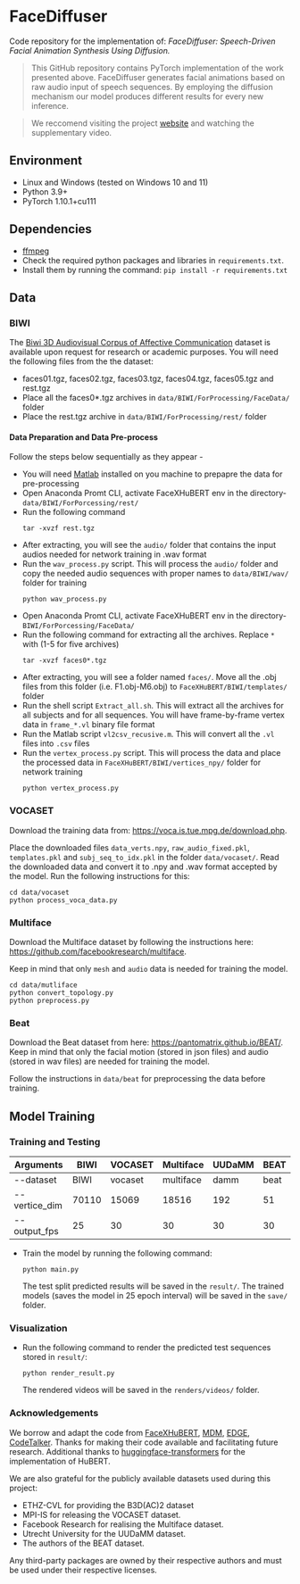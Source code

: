 # FaceDiffuser 
Code repository for the implementation of: *FaceDiffuser: Speech-Driven Facial Animation Synthesis Using Diffusion.*
> 
> This GitHub repository contains PyTorch implementation of the work presented above. 
> FaceDiffuser generates facial animations based on raw audio input of speech sequences. 
> By employing the diffusion mechanism our model produces different results for every new
> inference.

>We reccomend visiting the project [website](https://uuembodiedsocialai.github.io/FaceDiffuser/) and watching the supplementary video.

## Environment

- Linux and Windows (tested on Windows 10 and 11)
- Python 3.9+
- PyTorch 1.10.1+cu111

## Dependencies

- [ffmpeg](https://www.ffmpeg.org/download.html)
- Check the required python packages and libraries in `requirements.txt`.
- Install them by running the command: `pip install -r requirements.txt`

## Data
### BIWI

The [Biwi 3D Audiovisual Corpus of Affective Communication](https://data.vision.ee.ethz.ch/cvl/datasets/b3dac2.en.html) dataset is available upon request for research or academic purposes. You will need the following files from the the dataset: 

- faces01.tgz, faces02.tgz, faces03.tgz, faces04.tgz, faces05.tgz and rest.tgz
- Place all the faces0*.tgz archives in `data/BIWI/ForProcessing/FaceData/` folder
- Place the rest.tgz archive in `data/BIWI/ForProcessing/rest/` folder


#### Data Preparation and Data Pre-process 
Follow the steps below sequentially as they appear - 

- You will need [Matlab](https://mathworks.com/products/matlab.html) installed on you machine to prepapre the data for pre-processing
- Open Anaconda Promt CLI, activate FaceXHuBERT env in the directory- `data/BIWI/ForPorcessing/rest/`
- Run the following command
    ```
    tar -xvzf rest.tgz
    ```
- After extracting, you will see the `audio/` folder that contains the input audios needed for network training in .wav format
- Run the `wav_process.py` script. This will process the `audio/` folder and copy the needed audio sequences with proper names to `data/BIWI/wav/` folder for training
    ```
    python wav_process.py
    ```
- Open Anaconda Promt CLI, activate FaceXHuBERT env in the directory- `BIWI/ForPorcessing/FaceData/`
- Run the following command for extracting all the archives. Replace `*` with (1-5 for five archives)
    ```
    tar -xvzf faces0*.tgz
    ``` 
- After extracting, you will see a folder named `faces/`. Move all the .obj files from this folder  (i.e. F1.obj-M6.obj) to `FaceXHuBERT/BIWI/templates/` folder 
- Run the shell script `Extract_all.sh`. This will extract all the archives for all subjects and for all sequences. You will have frame-by-frame vertex data in `frame_*.vl` binary file format  
- Run the Matlab script `vl2csv_recusive.m`. This will convert all the `.vl` files into `.csv` files
- Run the `vertex_process.py` script. This will process the data and place the processed data in `FaceXHuBERT/BIWI/vertices_npy/` folder for network training
    ```
    python vertex_process.py
    ```

### VOCASET

Download the training data from: https://voca.is.tue.mpg.de/download.php.

Place the downloaded files `data_verts.npy`, `raw_audio_fixed.pkl`, `templates.pkl` and `subj_seq_to_idx.pkl` in the folder `data/vocaset/`.
Read the downloaded data and convert it to .npy and .wav format accepted by the model. Run the following instructions for this:

```commandline
cd data/vocaset
python process_voca_data.py
```

### Multiface

Download the Multiface dataset by following the instructions here: https://github.com/facebookresearch/multiface.

Keep in mind that only `mesh` and `audio` data is needed for training the model.


```commandline
cd data/mutliface
python convert_topology.py
python preprocess.py
```

### Beat

Download the Beat dataset from here: https://pantomatrix.github.io/BEAT/.
Keep in mind that only the facial motion (stored in json files)  and audio (stored in wav files) are needed for training the model.

Follow the instructions in `data/beat` for preprocessing the data before training.


## Model Training 

### Training and Testing

| Arguments     | BIWI  | VOCASET | Multiface | UUDaMM | BEAT |
|---------------|-------|---------|-----------|--------|------|
| --dataset     |  BIWI | vocaset | multiface |  damm  | beat |
| --vertice_dim | 70110 |  15069  |   18516   |   192  |  51  |
| --output_fps  |   25  |    30   |     30    |   30   |  30  |

- Train the model by running the following command:
	```
	python main.py
	```
	The test split predicted results will be saved in the `result/`. The trained models (saves the model in 25 epoch interval) will be saved in the `save/` folder.

### Visualization

- Run the following command to render the predicted test sequences stored in `result/`:

	```
	python render_result.py
	```
	The rendered videos will be saved in the `renders/videos/` folder.


### Acknowledgements

We borrow and adapt the code from [FaceXHuBERT](https://github.com/galib360/FaceXHuBERT), 
[MDM](https://github.com/GuyTevet/motion-diffusion-model), [EDGE](https://edge-dance.github.io/), [CodeTalker](https://github.com/Doubiiu/CodeTalker).
Thanks for making their code available and facilitating future research.
Additional thanks to [huggingface-transformers](https://huggingface.co/) for the implementation of HuBERT.

We are also grateful for the publicly available datasets used during this project:
- ETHZ-CVL for providing the B3D(AC)2 dataset
- MPI-IS for releasing the VOCASET dataset. 
- Facebook Research for realising the Multiface dataset.
- Utrecht University for the UUDaMM dataset.
- The authors of the BEAT dataset.

Any third-party packages are owned by their respective authors and must be used under their respective licenses.
